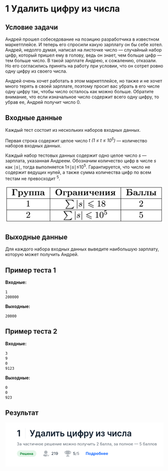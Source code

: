 # 1 Удалить цифру из числа

## Условие задачи
Андрей прошел собеседование на позицию разработчика в известном маркетплейсе. И теперь его спросили какую зарплату он бы себе хотел.
Андрей, недолго думая, написал на листочке число — случайный набор цифр, который пришел ему в голову, ведь он знает, чем больше цифр — тем больше число.
В такой зарплате Андрею, к сожалению, отказали. Но его согласились принять на работу при условии, что он сотрет ровно одну цифру из своего числа.

Андрей очень хочет работать в этом маркетплейсе, но также и не хочет много терять в своей зарплате, поэтому просит вас убрать в его числе одну цифру
так, чтобы число осталось как можно больше. Обратите внимание, что если изначальное число содержит всего одну цифру, то убрав ее, Андрей получит число 0.

## Входные данные

Каждый тест состоит из нескольких наборов входных данных.

Первая строка содержит целое число *t (1 ≤ t ≤ 10<sup>5</sup>)* — количество наборов входных данных.

Каждый набор тестовых данных содержит одно целое число *s* — зарплата, указанная Андреем.
Обозначим количество цифр в числе *s* как ∣*s*∣, тогда выполняется 1≤∣*s*∣≤10<sup>5</sup>.
Гарантируется, что число не содержит ведущих нулей, а также сумма количества цифр по всем тестам не превосходит <sup>5</sup>.

 ![Таблица](remove-digit.png "Таблица")

## Выходные данные
Для каждого набора входных данных выведите наибольшую зарплату, которую может получить Андрей.

## Пример теста 1
**Входные:**
```
1
200000
```
**Выходные:**
```
20000
```

## Пример теста 2
**Входные:**
```
3
9
0
9123
```
**Выходные:**
```
0
0
923
```

## Результат
 ![Результат задачи](result.png "Результат задачи")
